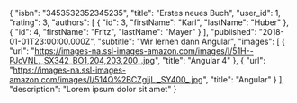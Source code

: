 {
"isbn": "3453532352345235",
"title": "Erstes neues Buch",
"user_id": 1,
"rating": 3,
"authors": [
{
"id": 3,
"firstName": "Karl",
"lastName": "Huber"
},
{
"id": 4,
"firstName": "Fritz",
"lastName": "Mayer"
}
],
"published": "2018-01-01T23:00:00.000Z",
"subtitle": "Wir lernen dann Angular",
"images": [
{
"url": "https://images-na.ssl-images-amazon.com/images/I/51H--PJcVNL._SX342_BO1,204,203,200_.jpg",
"title": "Angular 4"
},
{
"url": "https://images-na.ssl-images-amazon.com/images/I/514Q%2BCZgjjL._SY400_.jpg",
"title": "Angular"
}
],
"description": "Lorem ipsum dolor sit amet"
}
